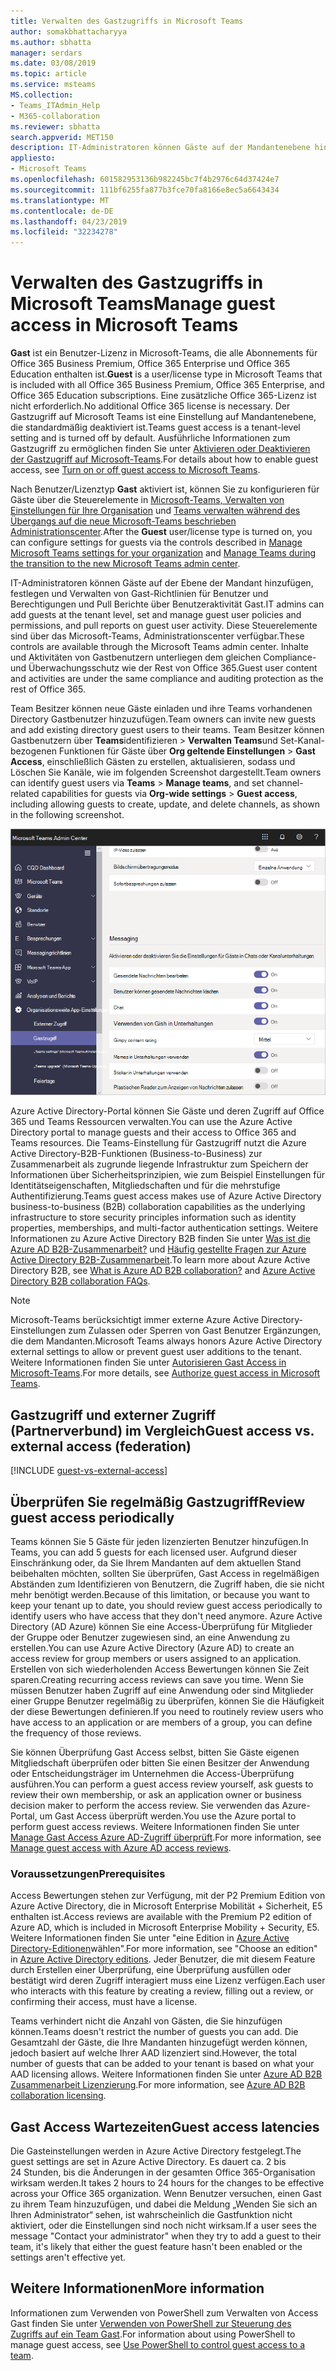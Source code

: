 ```yaml
---
title: Verwalten des Gastzugriffs in Microsoft Teams
author: somakbhattacharyya
ms.author: sbhatta
manager: serdars
ms.date: 03/08/2019
ms.topic: article
ms.service: msteams
MS.collection:
- Teams_ITAdmin_Help
- M365-collaboration
ms.reviewer: sbhatta
search.appverid: MET150
description: IT-Administratoren können Gäste auf der Mandantenebene hinzufügen, Richtlinien und Berechtigungen für Gastbenutzer festlegen und verwalten, festlegen, welche Benutzer Gäste einladen können, und Berichte über Gastbenutzeraktivität abrufen.
appliesto:
- Microsoft Teams
ms.openlocfilehash: 601582953136b982245bc7f4b2976c64d37424e7
ms.sourcegitcommit: 111bf6255fa877b3fce70fa8166e8ec5a6643434
ms.translationtype: MT
ms.contentlocale: de-DE
ms.lasthandoff: 04/23/2019
ms.locfileid: "32234278"
---
```

<a name="manage-guest-access-in-microsoft-teams"></a><span data-ttu-id="eae8a-103">Verwalten des Gastzugriffs in Microsoft Teams</span><span class="sxs-lookup"><span data-stu-id="eae8a-103">Manage guest access in Microsoft Teams</span></span>
======================================

<span data-ttu-id="eae8a-104">**Gast** ist ein Benutzer-Lizenz in Microsoft-Teams, die alle Abonnements für Office 365 Business Premium, Office 365 Enterprise und Office 365 Education enthalten ist.</span><span class="sxs-lookup"><span data-stu-id="eae8a-104">**Guest** is a user/license type in Microsoft Teams that is included with all Office 365 Business Premium, Office 365 Enterprise, and Office 365 Education subscriptions.</span></span> <span data-ttu-id="eae8a-105">Eine zusätzliche Office 365-Lizenz ist nicht erforderlich.</span><span class="sxs-lookup"><span data-stu-id="eae8a-105">No additional Office 365 license is necessary.</span></span> <span data-ttu-id="eae8a-106">Der Gastzugriff auf Microsoft Teams ist eine Einstellung auf Mandantenebene, die standardmäßig deaktiviert ist.</span><span class="sxs-lookup"><span data-stu-id="eae8a-106">Teams guest access is a tenant-level setting and is turned off by default.</span></span> <span data-ttu-id="eae8a-107">Ausführliche Informationen zum Gastzugriff zu ermöglichen finden Sie unter [Aktivieren oder Deaktivieren der Gastzugriff auf Microsoft-Teams](set-up-guests.md).</span><span class="sxs-lookup"><span data-stu-id="eae8a-107">For details about how to enable guest access, see [Turn on or off guest access to Microsoft Teams](set-up-guests.md).</span></span>

<span data-ttu-id="eae8a-108">Nach Benutzer/Lizenztyp **Gast** aktiviert ist, können Sie zu konfigurieren für Gäste über die Steuerelemente in [Microsoft-Teams, Verwalten von Einstellungen für Ihre Organisation](enable-features-office-365.md) und [Teams verwalten während des Übergangs auf die neue Microsoft-Teams beschrieben Administrationscenter](manage-teams-skypeforbusiness-admin-center.md).</span><span class="sxs-lookup"><span data-stu-id="eae8a-108">After the **Guest** user/license type is turned on, you can configure settings for guests via the controls described in [Manage Microsoft Teams settings for your organization](enable-features-office-365.md) and [Manage Teams during the transition to the new Microsoft Teams admin center](manage-teams-skypeforbusiness-admin-center.md).</span></span>     
    
<span data-ttu-id="eae8a-109">IT-Administratoren können Gäste auf der Ebene der Mandant hinzufügen, festlegen und Verwalten von Gast-Richtlinien für Benutzer und Berechtigungen und Pull Berichte über Benutzeraktivität Gast.</span><span class="sxs-lookup"><span data-stu-id="eae8a-109">IT admins can add guests at the tenant level, set and manage guest user policies and permissions, and pull reports on guest user activity.</span></span> <span data-ttu-id="eae8a-110">Diese Steuerelemente sind über das Microsoft-Teams, Administrationscenter verfügbar.</span><span class="sxs-lookup"><span data-stu-id="eae8a-110">These controls are available through the Microsoft Teams admin center.</span></span> <span data-ttu-id="eae8a-111">Inhalte und Aktivitäten von Gastbenutzern unterliegen dem gleichen Compliance- und Überwachungsschutz wie der Rest von Office 365.</span><span class="sxs-lookup"><span data-stu-id="eae8a-111">Guest user content and activities are under the same compliance and auditing protection as the rest of Office 365.</span></span>

<span data-ttu-id="eae8a-112">Team Besitzer können neue Gäste einladen und ihre Teams vorhandenen Directory Gastbenutzer hinzuzufügen.</span><span class="sxs-lookup"><span data-stu-id="eae8a-112">Team owners can invite new guests and add existing directory guest users to their teams.</span></span> <span data-ttu-id="eae8a-113">Team Besitzer können Gastbenutzern über **Teams**identifizieren > **Verwalten Teams**und Set-Kanal-bezogenen Funktionen für Gäste über **Org geltende Einstellungen** > **Gast Access**, einschließlich Gästen zu erstellen, aktualisieren, sodass und Löschen Sie Kanäle, wie im folgenden Screenshot dargestellt.</span><span class="sxs-lookup"><span data-stu-id="eae8a-113">Team owners can identify guest users via **Teams** > **Manage teams**, and set channel-related capabilities for guests via **Org-wide settings** > **Guest access**, including allowing guests to create, update, and delete channels, as shown in the following screenshot.</span></span>

![Gast berechtigungseinstellungen in Teams](media/manage-guest-access-image1.png)
  
<span data-ttu-id="eae8a-115">Azure Active Directory-Portal können Sie Gäste und deren Zugriff auf Office 365 und Teams Ressourcen verwalten.</span><span class="sxs-lookup"><span data-stu-id="eae8a-115">You can use the Azure Active Directory portal to manage guests and their access to Office 365 and Teams resources.</span></span> <span data-ttu-id="eae8a-116">Die Teams-Einstellung für Gastzugriff nutzt die Azure Active Directory-B2B-Funktionen (Business-to-Business) zur Zusammenarbeit als zugrunde liegende Infrastruktur zum Speichern der Informationen über Sicherheitsprinzipien, wie zum Beispiel Einstellungen für Identitätseigenschaften, Mitgliedschaften und für die mehrstufige Authentifizierung.</span><span class="sxs-lookup"><span data-stu-id="eae8a-116">Teams guest access makes use of Azure Active Directory business-to-business (B2B) collaboration capabilities as the underlying infrastructure to store security principles information such as identity properties, memberships, and multi-factor authentication settings.</span></span> <span data-ttu-id="eae8a-117">Weitere Informationen zu Azure Active Directory B2B finden Sie unter [Was ist die Azure AD B2B-Zusammenarbeit?](https://go.microsoft.com/fwlink/p/?linkid=853011) und [Häufig gestellte Fragen zur Azure Active Directory B2B-Zusammenarbeit](https://go.microsoft.com/fwlink/p/?linkid=853020).</span><span class="sxs-lookup"><span data-stu-id="eae8a-117">To learn more about Azure Active Directory B2B, see [What is Azure AD B2B collaboration?](https://go.microsoft.com/fwlink/p/?linkid=853011) and [Azure Active Directory B2B collaboration FAQs](https://go.microsoft.com/fwlink/p/?linkid=853020).</span></span>

> [!NOTE]
> <span data-ttu-id="eae8a-118">Microsoft-Teams berücksichtigt immer externe Azure Active Directory-Einstellungen zum Zulassen oder Sperren von Gast Benutzer Ergänzungen, die dem Mandanten.</span><span class="sxs-lookup"><span data-stu-id="eae8a-118">Microsoft Teams always honors Azure Active Directory external settings to allow or prevent guest user additions to the tenant.</span></span> <span data-ttu-id="eae8a-119">Weitere Informationen finden Sie unter [Autorisieren Gast Access in Microsoft-Teams](Teams-dependencies.md).</span><span class="sxs-lookup"><span data-stu-id="eae8a-119">For more details, see [Authorize guest access in Microsoft Teams](Teams-dependencies.md).</span></span>
  
## <a name="guest-access-vs-external-access-federation"></a><span data-ttu-id="eae8a-120">Gastzugriff und externer Zugriff (Partnerverbund) im Vergleich</span><span class="sxs-lookup"><span data-stu-id="eae8a-120">Guest access vs. external access (federation)</span></span>

[!INCLUDE [guest-vs-external-access](includes/guest-vs-external-access.md)]

## <a name="review-guest-access-periodically"></a><span data-ttu-id="eae8a-121">Überprüfen Sie regelmäßig Gastzugriff</span><span class="sxs-lookup"><span data-stu-id="eae8a-121">Review guest access periodically</span></span>

<span data-ttu-id="eae8a-122">Teams können Sie 5 Gäste für jeden lizenzierten Benutzer hinzufügen.</span><span class="sxs-lookup"><span data-stu-id="eae8a-122">In Teams, you can add 5 guests for each licensed user.</span></span> <span data-ttu-id="eae8a-123">Aufgrund dieser Einschränkung oder, da Sie Ihrem Mandanten auf dem aktuellen Stand beibehalten möchten, sollten Sie überprüfen, Gast Access in regelmäßigen Abständen zum Identifizieren von Benutzern, die Zugriff haben, die sie nicht mehr benötigt werden.</span><span class="sxs-lookup"><span data-stu-id="eae8a-123">Because of this limitation, or because you want to keep your tenant up to date, you should review guest access periodically to identify users who have access that they don't need anymore.</span></span> <span data-ttu-id="eae8a-124">Azure Active Directory (AD Azure) können Sie eine Access-Überprüfung für Mitglieder der Gruppe oder Benutzer zugewiesen sind, an eine Anwendung zu erstellen.</span><span class="sxs-lookup"><span data-stu-id="eae8a-124">You can use Azure Active Directory (Azure AD) to create an access review for group members or users assigned to an application.</span></span> <span data-ttu-id="eae8a-125">Erstellen von sich wiederholenden Access Bewertungen können Sie Zeit sparen.</span><span class="sxs-lookup"><span data-stu-id="eae8a-125">Creating recurring access reviews can save you time.</span></span> <span data-ttu-id="eae8a-126">Wenn Sie müssen Benutzer haben Zugriff auf eine Anwendung oder sind Mitglieder einer Gruppe Benutzer regelmäßig zu überprüfen, können Sie die Häufigkeit der diese Bewertungen definieren.</span><span class="sxs-lookup"><span data-stu-id="eae8a-126">If you need to routinely review users who have access to an application or are members of a group, you can define the frequency of those reviews.</span></span> 

<span data-ttu-id="eae8a-127">Sie können Überprüfung Gast Access selbst, bitten Sie Gäste eigenen Mitgliedschaft überprüfen oder bitten Sie einen Besitzer der Anwendung oder Entscheidungsträger im Unternehmen die Access-Überprüfung ausführen.</span><span class="sxs-lookup"><span data-stu-id="eae8a-127">You can perform a guest access review yourself, ask guests to review their own membership, or ask an application owner or business decision maker to perform the access review.</span></span> <span data-ttu-id="eae8a-128">Sie verwenden das Azure-Portal, um Gast Access überprüft werden.</span><span class="sxs-lookup"><span data-stu-id="eae8a-128">You use the Azure portal to perform guest access reviews.</span></span> <span data-ttu-id="eae8a-129">Weitere Informationen finden Sie unter [Manage Gast Access Azure AD-Zugriff überprüft](https://docs.microsoft.com/en-us/azure/active-directory/governance/manage-guest-access-with-access-reviews).</span><span class="sxs-lookup"><span data-stu-id="eae8a-129">For more information, see [Manage guest access with Azure AD access reviews](https://docs.microsoft.com/en-us/azure/active-directory/governance/manage-guest-access-with-access-reviews).</span></span>

###  <a name="prerequisites"></a><span data-ttu-id="eae8a-130">Voraussetzungen</span><span class="sxs-lookup"><span data-stu-id="eae8a-130">Prerequisites</span></span>

<span data-ttu-id="eae8a-131">Access Bewertungen stehen zur Verfügung, mit der P2 Premium Edition von Azure Active Directory, die in Microsoft Enterprise Mobilität + Sicherheit, E5 enthalten ist.</span><span class="sxs-lookup"><span data-stu-id="eae8a-131">Access reviews are available with the Premium P2 edition of Azure AD, which is included in Microsoft Enterprise Mobility + Security, E5.</span></span> <span data-ttu-id="eae8a-132">Weitere Informationen finden Sie unter "eine Edition in [Azure Active Directory-Editionen](https://docs.microsoft.com/en-us/azure/active-directory/fundamentals/active-directory-whatis)wählen".</span><span class="sxs-lookup"><span data-stu-id="eae8a-132">For more information, see "Choose an edition" in [Azure Active Directory editions](https://docs.microsoft.com/en-us/azure/active-directory/fundamentals/active-directory-whatis).</span></span> <span data-ttu-id="eae8a-133">Jeder Benutzer, die mit diesem Feature durch Erstellen einer Überprüfung, eine Überprüfung ausfüllen oder bestätigt wird deren Zugriff interagiert muss eine Lizenz verfügen.</span><span class="sxs-lookup"><span data-stu-id="eae8a-133">Each user who interacts with this feature by creating a review, filling out a review, or confirming their access, must have a license.</span></span> 

<span data-ttu-id="eae8a-134">Teams verhindert nicht die Anzahl von Gästen, die Sie hinzufügen können.</span><span class="sxs-lookup"><span data-stu-id="eae8a-134">Teams doesn't restrict the number of guests you can add.</span></span> <span data-ttu-id="eae8a-135">Die Gesamtzahl der Gäste, die Ihre Mandanten hinzugefügt werden können, jedoch basiert auf welche Ihrer AAD lizenziert sind.</span><span class="sxs-lookup"><span data-stu-id="eae8a-135">However, the total number of guests that can be added to your tenant is based on what your AAD licensing allows.</span></span> <span data-ttu-id="eae8a-136">Weitere Informationen finden Sie unter [Azure AD B2B Zusammenarbeit Lizenzierung](https://docs.microsoft.com/en-us/azure/active-directory/b2b/licensing-guidance).</span><span class="sxs-lookup"><span data-stu-id="eae8a-136">For more information, see [Azure AD B2B collaboration licensing](https://docs.microsoft.com/en-us/azure/active-directory/b2b/licensing-guidance).</span></span>

## <a name="guest-access-latencies"></a><span data-ttu-id="eae8a-137">Gast Access Wartezeiten</span><span class="sxs-lookup"><span data-stu-id="eae8a-137">Guest access latencies</span></span>

<span data-ttu-id="eae8a-138">Die Gasteinstellungen werden in Azure Active Directory festgelegt.</span><span class="sxs-lookup"><span data-stu-id="eae8a-138">The guest settings are set in Azure Active Directory.</span></span> <span data-ttu-id="eae8a-139">Es dauert ca. 2 bis 24 Stunden, bis die Änderungen in der gesamten Office 365-Organisation wirksam werden.</span><span class="sxs-lookup"><span data-stu-id="eae8a-139">It takes 2 hours to 24 hours for the changes to be effective across your Office 365 organization.</span></span> <span data-ttu-id="eae8a-140">Wenn Benutzer versuchen, einen Gast zu ihrem Team hinzuzufügen, und dabei die Meldung „Wenden Sie sich an Ihren Administrator“ sehen, ist wahrscheinlich die Gastfunktion nicht aktiviert, oder die Einstellungen sind noch nicht wirksam.</span><span class="sxs-lookup"><span data-stu-id="eae8a-140">If a user sees the message "Contact your administrator" when they try to add a guest to their team, it's likely that either the guest feature hasn't been enabled or the settings aren't effective yet.</span></span>

## <a name="more-information"></a><span data-ttu-id="eae8a-141">Weitere Informationen</span><span class="sxs-lookup"><span data-stu-id="eae8a-141">More information</span></span>

<span data-ttu-id="eae8a-142">Informationen zum Verwenden von PowerShell zum Verwalten von Access Gast finden Sie unter [Verwenden von PowerShell zur Steuerung des Zugriffs auf ein Team Gast](guest-access-powershell.md).</span><span class="sxs-lookup"><span data-stu-id="eae8a-142">For information about using PowerShell to manage guest access, see [Use PowerShell to control guest access to a team](guest-access-powershell.md).</span></span>


